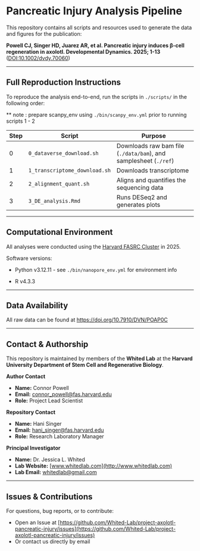 # Pancreatic Injury Analysis Pipeline

This repository contains all scripts and resources used to generate the data and figures for the publication:

**Powell CJ, Singer HD, Juarez AR, et al. Pancreatic injury induces β-cell regeneration in axolotl. Developmental Dynamics. 2025; 1-13** ([DOI:10.1002/dvdy.70060](https://doi.org/10.1002/dvdy.70060))

---

## Full Reproduction Instructions

To reproduce the analysis end-to-end, run the scripts in `./scripts/` in the following order:

   ** note : prepare scanpy_env using `./bin/scanpy_env.yml` prior to running scripts 1 - 2

| Step | Script                                   | Purpose                                                                 |
|------|------------------------------------------|-------------------------------------------------------------------------|
| 0    | `0_dataverse_download.sh`                | Downloads raw bam file (`./data/bam`), and samplesheet (`./ref`) |
| 1    | `1_transcriptome_download.sh`                          | Downloads transcriptome                          |
| 2  | `2_alignment_quant.sh`                     | Aligns and quantifies the sequencing data                           |
| 3    | `3_DE_analysis.Rmd` | Runs DESeq2 and generates plots       |
---

## Computational Environment

All analyses were conducted using the [Harvard FASRC Cluster](https://www.rc.fas.harvard.edu/) in 2025.

Software versions:

- Python v3.12.11 - see `./bin/nanopore_env.yml` for environment info

- R v4.3.3

---

## Data Availability

All raw data can be found at https://doi.org/10.7910/DVN/POAP0C

---

## Contact & Authorship

This repository is maintained by members of the **Whited Lab** at the **Harvard University Department of Stem Cell and Regenerative Biology**.


**Author Contact**  
- **Name:** Connor Powell
- **Email:** [connor_powell@fas.harvard.edu](mailto:connor_powell@fas.harvard.edu)  
- **Role:** Project Lead Scientist

**Repository Contact**  
- **Name:** Hani Singer  
- **Email:** [hani_singer@fas.harvard.edu](mailto:hani_singer@fas.harvard.edu)  
- **Role:** Research Laboratory Manager

**Principal Investigator**  
- **Name:** Dr. Jessica L. Whited  
- **Lab Website:** [www.whitedlab.com](http://www.whitedlab.com)  
- **Lab Email:** [whitedlab@gmail.com](mailto:whitedlab@gmail.com)


---

## Issues & Contributions

For questions, bug reports, or to contribute:
- Open an Issue at [https://github.com/Whited-Lab/project-axolotl-pancreatic-injury/issues](https://github.com/Whited-Lab/project-axolotl-pancreatic-injury/issues)
- Or contact us directly by email
